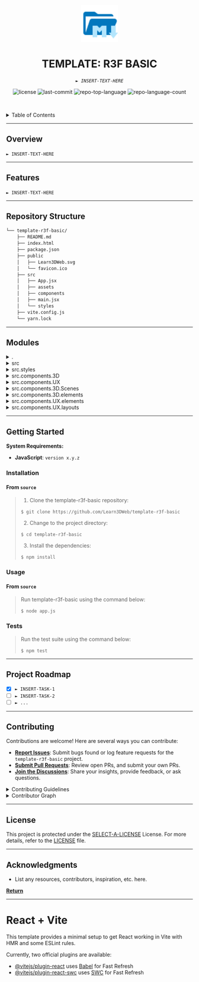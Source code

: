 <p align="center">
  <img src="https://raw.githubusercontent.com/PKief/vscode-material-icon-theme/ec559a9f6bfd399b82bb44393651661b08aaf7ba/icons/folder-markdown-open.svg" width="100" alt="project-logo">
</p>
<p align="center">
    <h1 align="center">TEMPLATE: R3F BASIC</h1>
</p>
<p align="center">
    <em><code>► INSERT-TEXT-HERE</code></em>
</p>
<p align="center">
	<img src="https://img.shields.io/github/license/Learn3DWeb/template-r3f-basic?style=default&logo=opensourceinitiative&logoColor=white&color=0080ff" alt="license">
	<img src="https://img.shields.io/github/last-commit/Learn3DWeb/template-r3f-basic?style=default&logo=git&logoColor=white&color=0080ff" alt="last-commit">
	<img src="https://img.shields.io/github/languages/top/Learn3DWeb/template-r3f-basic?style=default&color=0080ff" alt="repo-top-language">
	<img src="https://img.shields.io/github/languages/count/Learn3DWeb/template-r3f-basic?style=default&color=0080ff" alt="repo-language-count">
<p>
<p align="center">
	<!-- default option, no dependency badges. -->
</p>

<br><!-- TABLE OF CONTENTS -->
<details>
  <summary>Table of Contents</summary><br>

- [ Overview](#-overview)
- [ Features](#-features)
- [ Repository Structure](#-repository-structure)
- [ Modules](#-modules)
- [ Getting Started](#-getting-started)
  - [ Installation](#-installation)
  - [ Usage](#-usage)
  - [ Tests](#-tests)
- [ Project Roadmap](#-project-roadmap)
- [ Contributing](#-contributing)
- [ License](#-license)
- [ Acknowledgments](#-acknowledgments)
</details>
<hr>

##  Overview

<code>► INSERT-TEXT-HERE</code>

---

##  Features

<code>► INSERT-TEXT-HERE</code>

---

##  Repository Structure

```sh
└── template-r3f-basic/
    ├── README.md
    ├── index.html
    ├── package.json
    ├── public
    │   ├── Learn3DWeb.svg
    │   └── favicon.ico
    ├── src
    │   ├── App.jsx
    │   ├── assets
    │   ├── components
    │   ├── main.jsx
    │   └── styles
    ├── vite.config.js
    └── yarn.lock
```

---

##  Modules

<details closed><summary>.</summary>

| File                                                                                          | Summary                         |
| ---                                                                                           | ---                             |
| [index.html](https://github.com/Learn3DWeb/template-r3f-basic/blob/master/index.html)         | <code>► INSERT-TEXT-HERE</code> |
| [vite.config.js](https://github.com/Learn3DWeb/template-r3f-basic/blob/master/vite.config.js) | <code>► INSERT-TEXT-HERE</code> |
| [yarn.lock](https://github.com/Learn3DWeb/template-r3f-basic/blob/master/yarn.lock)           | <code>► INSERT-TEXT-HERE</code> |
| [package.json](https://github.com/Learn3DWeb/template-r3f-basic/blob/master/package.json)     | <code>► INSERT-TEXT-HERE</code> |

</details>

<details closed><summary>src</summary>

| File                                                                                  | Summary                         |
| ---                                                                                   | ---                             |
| [main.jsx](https://github.com/Learn3DWeb/template-r3f-basic/blob/master/src/main.jsx) | <code>► INSERT-TEXT-HERE</code> |
| [App.jsx](https://github.com/Learn3DWeb/template-r3f-basic/blob/master/src/App.jsx)   | <code>► INSERT-TEXT-HERE</code> |

</details>

<details closed><summary>src.styles</summary>

| File                                                                                           | Summary                         |
| ---                                                                                            | ---                             |
| [reset.css](https://github.com/Learn3DWeb/template-r3f-basic/blob/master/src/styles/reset.css) | <code>► INSERT-TEXT-HERE</code> |
| [index.css](https://github.com/Learn3DWeb/template-r3f-basic/blob/master/src/styles/index.css) | <code>► INSERT-TEXT-HERE</code> |

</details>

<details closed><summary>src.components.3D</summary>

| File                                                                                                  | Summary                         |
| ---                                                                                                   | ---                             |
| [index.jsx](https://github.com/Learn3DWeb/template-r3f-basic/blob/master/src/components/3D/index.jsx) | <code>► INSERT-TEXT-HERE</code> |

</details>

<details closed><summary>src.components.UX</summary>

| File                                                                                                  | Summary                         |
| ---                                                                                                   | ---                             |
| [index.jsx](https://github.com/Learn3DWeb/template-r3f-basic/blob/master/src/components/UX/index.jsx) | <code>► INSERT-TEXT-HERE</code> |

</details>

<details closed><summary>src.components.3D.Scenes</summary>

| File                                                                                                             | Summary                         |
| ---                                                                                                              | ---                             |
| [Scene3D.jsx](https://github.com/Learn3DWeb/template-r3f-basic/blob/master/src/components/3D/Scenes/Scene3D.jsx) | <code>► INSERT-TEXT-HERE</code> |

</details>

<details closed><summary>src.components.3D.elements</summary>

| File                                                                                                           | Summary                         |
| ---                                                                                                            | ---                             |
| [Stage.jsx](https://github.com/Learn3DWeb/template-r3f-basic/blob/master/src/components/3D/elements/Stage.jsx) | <code>► INSERT-TEXT-HERE</code> |
| [Box.jsx](https://github.com/Learn3DWeb/template-r3f-basic/blob/master/src/components/3D/elements/Box.jsx)     | <code>► INSERT-TEXT-HERE</code> |

</details>

<details closed><summary>src.components.UX.elements</summary>

| File                                                                                                             | Summary                         |
| ---                                                                                                              | ---                             |
| [Header.jsx](https://github.com/Learn3DWeb/template-r3f-basic/blob/master/src/components/UX/elements/Header.jsx) | <code>► INSERT-TEXT-HERE</code> |
| [Footer.jsx](https://github.com/Learn3DWeb/template-r3f-basic/blob/master/src/components/UX/elements/Footer.jsx) | <code>► INSERT-TEXT-HERE</code> |

</details>

<details closed><summary>src.components.UX.layouts</summary>

| File                                                                                                      | Summary                         |
| ---                                                                                                       | ---                             |
| [HUD.jsx](https://github.com/Learn3DWeb/template-r3f-basic/blob/master/src/components/UX/layouts/HUD.jsx) | <code>► INSERT-TEXT-HERE</code> |

</details>

---

##  Getting Started

**System Requirements:**

* **JavaScript**: `version x.y.z`

###  Installation

<h4>From <code>source</code></h4>

> 1. Clone the template-r3f-basic repository:
>
> ```console
> $ git clone https://github.com/Learn3DWeb/template-r3f-basic
> ```
>
> 2. Change to the project directory:
> ```console
> $ cd template-r3f-basic
> ```
>
> 3. Install the dependencies:
> ```console
> $ npm install
> ```

###  Usage

<h4>From <code>source</code></h4>

> Run template-r3f-basic using the command below:
> ```console
> $ node app.js
> ```

###  Tests

> Run the test suite using the command below:
> ```console
> $ npm test
> ```

---

##  Project Roadmap

- [X] `► INSERT-TASK-1`
- [ ] `► INSERT-TASK-2`
- [ ] `► ...`

---

##  Contributing

Contributions are welcome! Here are several ways you can contribute:

- **[Report Issues](https://github.com/Learn3DWeb/template-r3f-basic/issues)**: Submit bugs found or log feature requests for the `template-r3f-basic` project.
- **[Submit Pull Requests](https://github.com/Learn3DWeb/template-r3f-basic/blob/main/CONTRIBUTING.md)**: Review open PRs, and submit your own PRs.
- **[Join the Discussions](https://github.com/Learn3DWeb/template-r3f-basic/discussions)**: Share your insights, provide feedback, or ask questions.

<details closed>
<summary>Contributing Guidelines</summary>

1. **Fork the Repository**: Start by forking the project repository to your github account.
2. **Clone Locally**: Clone the forked repository to your local machine using a git client.
   ```sh
   git clone https://github.com/Learn3DWeb/template-r3f-basic
   ```
3. **Create a New Branch**: Always work on a new branch, giving it a descriptive name.
   ```sh
   git checkout -b new-feature-x
   ```
4. **Make Your Changes**: Develop and test your changes locally.
5. **Commit Your Changes**: Commit with a clear message describing your updates.
   ```sh
   git commit -m 'Implemented new feature x.'
   ```
6. **Push to github**: Push the changes to your forked repository.
   ```sh
   git push origin new-feature-x
   ```
7. **Submit a Pull Request**: Create a PR against the original project repository. Clearly describe the changes and their motivations.
8. **Review**: Once your PR is reviewed and approved, it will be merged into the main branch. Congratulations on your contribution!
</details>

<details closed>
<summary>Contributor Graph</summary>
<br>
<p align="center">
   <a href="https://github.com{/Learn3DWeb/template-r3f-basic/}graphs/contributors">
      <img src="https://contrib.rocks/image?repo=Learn3DWeb/template-r3f-basic">
   </a>
</p>
</details>

---

##  License

This project is protected under the [SELECT-A-LICENSE](https://choosealicense.com/licenses) License. For more details, refer to the [LICENSE](https://choosealicense.com/licenses/) file.

---

##  Acknowledgments

- List any resources, contributors, inspiration, etc. here.

[**Return**](#-overview)

---


# React + Vite

This template provides a minimal setup to get React working in Vite with HMR and some ESLint rules.

Currently, two official plugins are available:

- [@vitejs/plugin-react](https://github.com/vitejs/vite-plugin-react/blob/main/packages/plugin-react/README.md) uses [Babel](https://babeljs.io/) for Fast Refresh
- [@vitejs/plugin-react-swc](https://github.com/vitejs/vite-plugin-react-swc) uses [SWC](https://swc.rs/) for Fast Refresh

